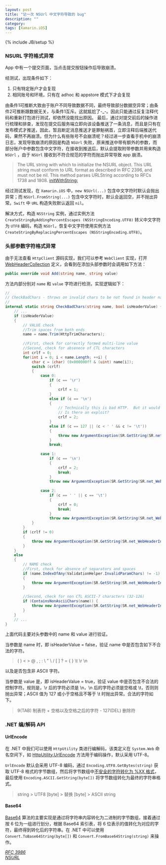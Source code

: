 ```yaml
---
layout: post
title: "记一次 NSUrl 中文字符导致的 bug"
description: ""
category:
tags: [Xamarin.iOS]
---
```

{% include JB/setup %}

### NSURL 字符格式异常

App 中有一个提交页面，当点击提交按钮操作后导致崩溃。

经测试，出现条件如下：

1. 只有特定账户才会复现
2. 相同账号和环境，只有在 adhoc 和 appstore 模式下才会复现

由条件1可推断大致由于账户不同导致数据不同，最终导致部分数据空异常；由条件2可推断跟数据无关，与条件1互斥。这就尴尬了-_-。因此只能通过反复注释代码和重新打包进行测试，却依然没能找出原因。
最后，通过对提交前后的操作进行梳理和排查，发现在提交后服务端立即向该设备推送了一条消息，而且是只有在发布模式才推送，因此，暂且断定消息推送才是罪魁祸首，立即注释后端推送代码，果然不再崩溃。但为什么有些账号不会崩溃呢？经过进一步查看手机中的崩溃日志，发现导致崩溃的原因是构造 `NSUrl` 失败，原来推送中带有额外的参数，而部分账户中参数包含中文字符，在接收到推送后，默认会提取附带参数并用来构造 `NSUrl` ，由于 `NSUrl` 接收到不符合规范的字符而抛出异常导致 app 崩溃。

> The URL string with which to initialize the NSURL object. This URL string must conform to URL format as described in RFC 2396, and must not be nil. This method parses URLString according to RFCs 1738 and 1808. [initWithString:](https://developer.apple.com/documentation/foundation/nsurl/1413146-initwithstring?language=objc)

经过测试发现，在 `Xamarin.iOS` 中，`new NSUrl(...)` 包含中文字符时默认会抛出异常；而 `NSUrl.FromString(...)` 包含中文字符时，默认会返回空，并不抛出异常。`Swift` 中 `URL` 构造失败默认返回 `nil`。

解决方式，构造 `NSString` 实例，通过实例方法 `CreateStringByAddingPercentEscapes (NSStringEncoding.UTF8)` 转义中文字符为 `UTF8` 编码，构造 `NSUrl`，恢复中文字符使用实例方法 `CreateStringByReplacingPercentEscapes (NSStringEncoding.UTF8)`。

### 头部参数字符格式异常

由于无法查看 `HttpClient` 源码实现，我们可以参考 `WebClient` 实现，打开 [WebHeaderCollection](http://referencesource.microsoft.com/#System/net/System/Net/WebHeaderCollection.cs,69a6a97a52b7b09a) 定义，会看到在添加头部参数时会调用如下方法：

```csharp
public override void Add(string name, string value)
```

方法内部分别对 `name` 和 `value` 字符进行检测，实现逻辑如下：

```csharp
//
// CheckBadChars - throws on invalid chars to be not found in header name/value
//
internal static string CheckBadChars(string name, bool isHeaderValue) {
    // ...
    if (isHeaderValue) 
    {
        // VALUE check
        //Trim spaces from both ends
        name = name.Trim(HttpTrimCharacters);
     
        //First, check for correctly formed multi-line value
        //Second, check for absenece of CTL characters
        int crlf = 0;
        for(int i = 0; i < name.Length; ++i) {
            char c = (char) (0x000000ff & (uint) name[i]);
            switch (crlf)
            {
                case 0:
                    if (c == '\r')
                    {
                        crlf = 1;
                    }
                    else if (c == '\n')
                    {
                        // Technically this is bad HTTP.  But it would be a breaking change to throw here.
                        // Is there an exploit?
                        crlf = 2;
                    }
                    else if (c == 127 || (c < ' ' && c != '\t'))
                    {
                        throw new ArgumentException(SR.GetString(SR.net_WebHeaderInvalidControlChars), "value");
                    }
                    break;
     
                case 1:
                    if (c == '\n')
                    {
                        crlf = 2;
                        break;
                    }
                    throw new ArgumentException(SR.GetString(SR.net_WebHeaderInvalidCRLFChars), "value");
     
                case 2:
                    if (c == ' ' || c == '\t')
                    {
                        crlf = 0;
                        break;
                    }
                    throw new ArgumentException(SR.GetString(SR.net_WebHeaderInvalidCRLFChars), "value");
            }
        }
        if (crlf != 0)
        {
            throw new ArgumentException(SR.GetString(SR.net_WebHeaderInvalidCRLFChars), "value");
        }
    }
    else
    {
        // NAME check
        //First, check for absence of separators and spaces
        if (name.IndexOfAny(ValidationHelper.InvalidParamChars) != -1) 
        {
            throw new ArgumentException(SR.GetString(SR.net_WebHeaderInvalidHeaderChars), "name");
        }
     
        //Second, check for non CTL ASCII-7 characters (32-126)
        if (ContainsNonAsciiChars(name)) {
            throw new ArgumentException(SR.GetString(SR.net_WebHeaderInvalidNonAsciiChars), "name");
        }
    }
    // ...
}
```

上面代码主要对头参数中的 name 和 value 进行验证。

当参数是 name 时，即 isHeaderValue = false，验证 name 中是否包含如下不合法的字符。

> ( ) < > @ , ; : \\ " \ / [ ] ? = { }  \t \r \n

以及是否包含非 ASCII 字符。 

当参数是 value 是，即 isHeaderValue = true，验证 value 中是否包含不合法的控制字符。规则是，\r 后的字符必须是 \n，\n 后的字符必须是空格或 \t，否则则抛出异常；ASCII 值为 127 或小于空格且不等于 \t 时抛出异常。合法的字符如下。
> 9(TAB) 制表符 + 空格以及空格之后的字符 - 127(DEL) 删除符 

### .NET 编/解码 API

#### UrlEncode

在 .NET 中我们可以使用 `HttpUtility` 类进行编解码，该类定义在 `System.Web` 命名空间下，如 [HttpUtility.UrlEncode](https://msdn.microsoft.com/en-us/library/4fkewx0t(v=vs.110).aspx) 方法用于编码操作，默认采用 UTF-8。

`UrlEncode` 默认会采用 UTF-8 编码，通过 `Encoding.UTF8.GetBytes(string)` 获取 UTF-8 格式的字节数组，然后将字节数组中[不安全的字符转化为 %XX 格式](http://referencesource.microsoft.com/#System.Web/Util/HttpEncoder.cs,aa1079312bd28b8c)，最后使用 `Encoding.ASCII.GetString(byte[])` 将字节数组转化为最终的字符串格式。

> string > UTF8 [byte] > 替换 [byte] > ASCII string


#### Base64

[Base64](https://en.wikipedia.org/wiki/Base64#Examples) 算法的主要实现是通过将字符串内容转化为二进制的字节数组，接着通过按 6 位为一组进行划分，根据 Base64 索引表，将 6 位表示的值转化为对应的字符，最终得到转化后的字符串。在 .NET 中可以使用 `Convert.ToBase64String(byte[])` 和 `Convert.FromBase64String(string)` 来操作。



[*RFC 3986*](https://tools.ietf.org/html/rfc3986)  
[*NSURL*](https://developer.apple.com/reference/foundation/nsurl)